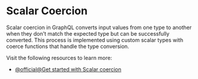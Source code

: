 # Scalar Coercion

Scalar coercion in GraphQL converts input values from one type to another when they don't match the expected type but can be successfully converted. This process is implemented using custom scalar types with coerce functions that handle the type conversion.

Visit the following resources to learn more:

- [@official@Get started with Scalar coercion](https://graphql.org/learn/execution/#scalar-coercion)